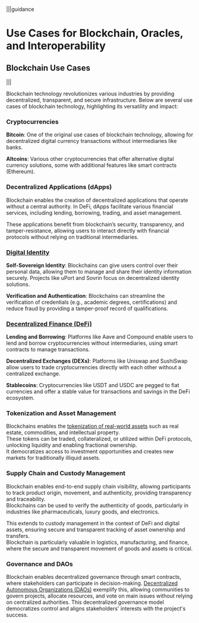 |||guidance
# Use Cases for Blockchain, Oracles, and Interoperability

## Blockchain Use Cases

|||



Blockchain technology revolutionizes various industries by providing decentralized, transparent, and secure infrastructure. Below are several use cases of blockchain technology, highlighting its versatility and impact:

### Cryptocurrencies

**Bitcoin**: One of the original use cases of blockchain technology, allowing for decentralized digital currency transactions without intermediaries like banks.

**Altcoins**: Various other cryptocurrencies that offer alternative digital currency solutions, some with additional features like smart contracts (Ethereum).

### Decentralized Applications (dApps) 

Blockchain enables the creation of decentralized applications that operate without a central authority. In DeFi, dApps facilitate various financial services, including lending, borrowing, trading, and asset management. 

These applications benefit from blockchain’s security, transparency, and tamper-resistance, allowing users to interact directly with financial protocols without relying on traditional intermediaries.

### [Digital Identity](https://chain.link/education-hub/blockchain-identity)

**Self-Sovereign Identity**: Blockchains can give users control over their personal data, allowing them to manage and share their identity information securely. Projects like uPort and Sovrin focus on decentralized identity solutions.

**Verification and Authentication**: Blockchains can streamline the verification of credentials (e.g., academic degrees, certifications) and reduce fraud by providing a tamper-proof record of qualifications.

### [Decentralized Finance (DeFi)](https://chain.link/education/defi)

**Lending and Borrowing**: Platforms like Aave and Compound enable users to lend and borrow cryptocurrencies without intermediaries, using smart contracts to manage transactions.

**Decentralized Exchanges (DEXs)**: Platforms like Uniswap and SushiSwap allow users to trade cryptocurrencies directly with each other without a centralized exchange.

**Stablecoins**: Cryptocurrencies like USDT and USDC are pegged to fiat currencies and offer a stable value for transactions and savings in the DeFi ecosystem.

### Tokenization and Asset Management

Blockchains enables the [tokenization of real-world assets](https://chain.link/education/asset-tokenization) such as real estate, commodities, and intellectual property.   
These tokens can be traded, collateralized, or utilized within DeFi protocols, unlocking liquidity and enabling fractional ownership.   
It democratizes access to investment opportunities and creates new markets for traditionally illiquid assets.

### Supply Chain and Custody Management

Blockchain enables end-to-end supply chain visibility, allowing participants to track product origin, movement, and authenticity, providing transparency and traceability.   
Blockchains can be used to verify the authenticity of goods, particularly in industries like pharmaceuticals, luxury goods, and electronics.

This extends to custody management in the context of DeFi and digital assets, ensuring secure and transparent tracking of asset ownership and transfers.   
Blockchain is particularly valuable in logistics, manufacturing, and finance, where the secure and transparent movement of goods and assets is critical.

### Governance and DAOs

Blockchain enables decentralized governance through smart contracts, where stakeholders can participate in decision-making. [Decentralized Autonomous Organizations (DAOs)](https://blog.chain.link/daos/) exemplify this, allowing communities to govern projects, allocate resources, and vote on main issues without relying on centralized authorities. This decentralized governance model democratizes control and aligns stakeholders' interests with the project's success.
